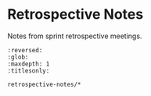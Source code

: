 # Retrospective Notes

Notes from sprint retrospective meetings.

```{toctree}
:reversed:
:glob:
:maxdepth: 1
:titlesonly:

retrospective-notes/*
```

